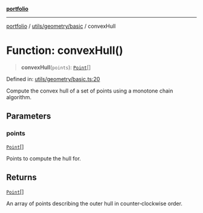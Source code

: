 [**portfolio**](../../../../README.md)

***

[portfolio](../../../../modules.md) / [utils/geometry/basic](../README.md) / convexHull

# Function: convexHull()

> **convexHull**(`points`): [`Point`](../interfaces/Point.md)[]

Defined in: [utils/geometry/basic.ts:20](https://github.com/tnorlund/Portfolio/blob/42d9ef2306ee57615ebfeac87de896e800e148e2/portfolio/utils/geometry/basic.ts#L20)

Compute the convex hull of a set of points using a monotone chain
algorithm.

## Parameters

### points

[`Point`](../interfaces/Point.md)[]

Points to compute the hull for.

## Returns

[`Point`](../interfaces/Point.md)[]

An array of points describing the outer hull in
counter‑clockwise order.
